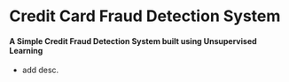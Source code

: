 # Credit Card Fraud Detection System
#### A Simple Credit Fraud Detection System built using Unsupervised Learning 

- add desc.
